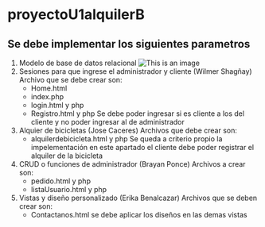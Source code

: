 # proyectoU1alquilerB
## Se debe implementar los siguientes parametros
1. Modelo de base de datos relacional
  ![This is an image](https://raw.githubusercontent.com/bsponce1/proyectoU1alquilerB/main/modelo-base-de-datos.png)
2. Sesiones para que ingrese el administrador y cliente (Wilmer Shagñay)
  Archivo que se debe crear son: 
    - Home.html
    - index.php
    - login.html y php
    - Registro.html y php
  Se debe poder ingresar si es cliente a los del cliente y no poder ingresar al de administrador
 3. Alquier de bicicletas (Jose Caceres)
  Archivos que debe crear son:
    - alquilerdebicicleta.html y php
  Se queda a criterio propio la impelementación en este apartado el cliente debe poder registrar el alquiler de la bicicleta
 4. CRUD o funciones de administrador (Brayan Ponce)
  Archivos a crear son:
    - pedido.html y php
    - listaUsuario.html y php 
 5. Vistas y diseño personalizado (Erika Benalcazar)
  Archivos que se deben crear son:
    - Contactanos.html
  se debe aplicar los diseños en las demas vistas
